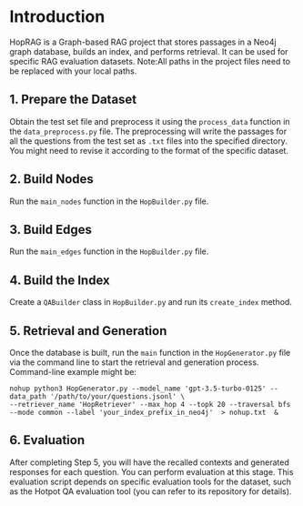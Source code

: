 # Introduction  
HopRAG is a Graph-based RAG project that stores passages in a Neo4j graph database, builds an index, and performs retrieval. It can be used for specific RAG evaluation datasets. 
Note:All paths in the project files need to be replaced with your local paths.

## 1. Prepare the Dataset  
Obtain the test set file and preprocess it using the `process_data` function in the `data_preprocess.py` file. The preprocessing will write the passages for all the questions from the test set as `.txt` files into the specified directory. You might need to revise it according to the format of the specific dataset. 

## 2. Build Nodes  
Run the `main_nodes` function in the `HopBuilder.py` file.

## 3. Build Edges  
Run the `main_edges` function in the `HopBuilder.py` file.

## 4. Build the Index  
Create a `QABuilder` class in `HopBuilder.py` and run its `create_index` method.

## 5. Retrieval and Generation  
Once the database is built, run the `main` function in the `HopGenerator.py` file via the command line to start the retrieval and generation process. Command-line example might be:
```
nohup python3 HopGenerator.py --model_name 'gpt-3.5-turbo-0125' --data_path '/path/to/your/questions.jsonl' \
--retriever_name 'HopRetriever' --max_hop 4 --topk 20 --traversal bfs --mode common --label 'your_index_prefix_in_neo4j'  > nohup.txt  &
```

## 6. Evaluation  
After completing Step 5, you will have the recalled contexts and generated responses for each question. You can perform evaluation at this stage. This evaluation script depends on specific evaluation tools for the dataset, such as the Hotpot QA evaluation tool (you can refer to its repository for details).

